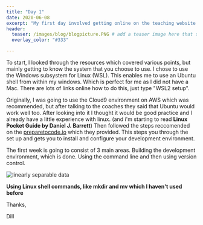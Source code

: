 ```yaml
---
title: "Day 1"
date: 2020-06-08
excerpt: "My first day involved getting online on the teaching website and working through the resources provided, for set up and study."
header:
  teaser: /images/blog/blogpicture.PNG # add a teaser image here that sums up what the blog post is about for display on blog page, the image should go in the image/blog folder
  overlay_color: "#333"

---
```


To start, I looked through the resources which covered various points, but mainly getting to know the system that you choose to use. I chose to use the Windows subsystem for Linux (WSL). This enables me to use an Ubuntu shell from within my windows. Which is perfect for me as I did not have a Mac. There are lots of links online how to do this, just type "WSL2 setup".

Originally, I was going to use the Cloud9 environment on AWS which was recommended, but after talking to the coaches they said that Ubuntu would work well too. After looking into it I thought it would be good practice and I already have a little experience with linux. (and i'm starting to read **Linux Pocket Guide by Daniel J. Barrett**) Then followed the steps reccomended on the [preparetocode.io](http://www.preparetocode.io/) which they provided. This steps you through the set up and gets you to install and configure your development environment.

The first week is going to consist of 3 main areas. Building the development environment, which is done. Using the command line and then using version control.

<img src="{{ site.url }}{{ site.baseurl }}/images/blog/blogpicture.PNG" alt="linearly separable data">

**Using Linux shell commands, like mkdir and mv which I haven't used before**

Thanks,

Dill
